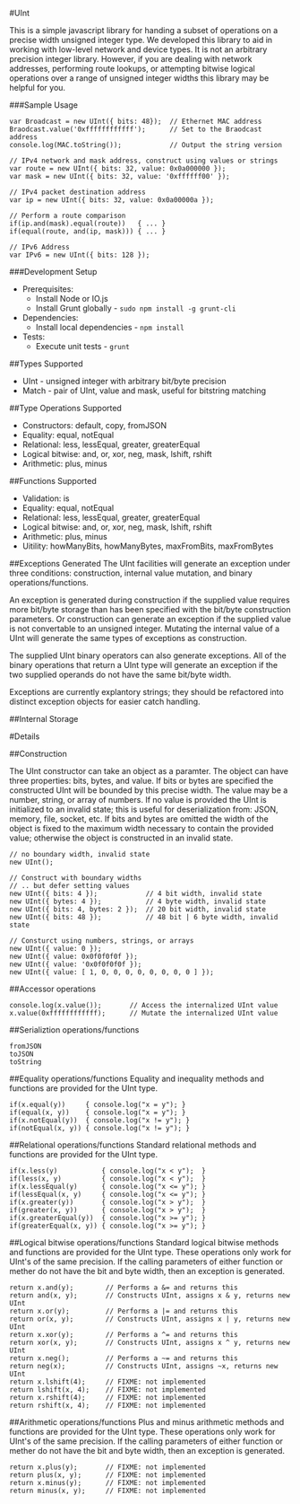 #UInt

This is a simple javascript library for handing a subset of operations on a
precise width unsigned integer type. We developed this library to aid in working
with low-level network and device types. It is not an arbitrary precision
integer library. However, if you are dealing with network addresses, performing
route lookups, or attempting bitwise logical operations over a range of unsigned
integer widths this library may be helpful for you.

###Sample Usage
```
var Broadcast = new UInt({ bits: 48});  // Ethernet MAC address
Braodcast.value('0xffffffffffff');      // Set to the Braodcast address
console.log(MAC.toString());            // Output the string version

// IPv4 network and mask address, construct using values or strings
var route = new UInt({ bits: 32, value: 0x0a000000 });
var mask = new UInt({ bits: 32, value: '0xffffff00' });

// IPv4 packet destination address
var ip = new UInt({ bits: 32, value: 0x0a00000a });

// Perform a route comparison
if(ip.and(mask).equal(route))   { ... }
if(equal(route, and(ip, mask))) { ... }

// IPv6 Address
var IPv6 = new UInt({ bits: 128 });
```

###Development Setup
- Prerequisites: 
    - Install Node or IO.js
    - Install Grunt globally - ```sudo npm install -g grunt-cli```
- Dependencies: 
    - Install local dependencies - ```npm install```
- Tests:
    - Execute unit tests - ```grunt```

##Types Supported
- UInt - unsigned integer with arbitrary bit/byte precision
- Match - pair of UInt, value and mask, useful for bitstring matching

##Type Operations Supported
- Constructors: default, copy, fromJSON
- Equality: equal, notEqual
- Relational: less, lessEqual, greater, greaterEqual
- Logical bitwise: and, or, xor, neg, mask, lshift, rshift
- Arithmetic: plus, minus

##Functions Supported
- Validation: is
- Equality: equal, notEqual
- Relational: less, lessEqual, greater, greaterEqual
- Logical bitwise: and, or, xor, neg, mask, lshift, rshift
- Arithmetic: plus, minus
- Uitility: howManyBits, howManyBytes, maxFromBits, maxFromBytes

##Exceptions Generated
The UInt facilities will generate an exception under three conditions:
construction, internal value mutation, and binary operations/functions. 

An exception is generated during construction if the supplied value requires 
more bit/byte storage than has been specified with the bit/byte construction
parameters. Or construction can generate an exception if the supplied value is
not convertable to an unsigned integer. Mutating the internal value of a UInt
will generate the same types of exceptions as construction.

The supplied UInt binary operators can also generate exceptions. All of the
binary operations that return a UInt type will generate an exception if the two
supplied operands do not have the same bit/byte width.

Exceptions are currently explantory strings; they should be refactored into
distinct exception objects for easier catch handling.

##Internal Storage

#Details

##Construction

The UInt constructor can take an object as a paramter. The object can have
three properties: bits, bytes, and value. If bits or bytes are specified the
constructed UInt will be bounded by this precise width. The value may be a 
number, string, or array of numbers. If no value is provided the UInt is
initialized to an invalid state; this is useful for deserialization from: JSON,
memory, file, socket, etc. If bits and bytes are omitted the width of the object
is fixed to the maximum width necessary to contain the provided value; otherwise
the object is constructed in an invalid state.

```
// no boundary width, invalid state
new UInt();                       

// Construct with boundary widths
// .. but defer setting values
new UInt({ bits: 4 });            // 4 bit width, invalid state
new UInt({ bytes: 4 });           // 4 byte width, invalid state
new UInt({ bits: 4, bytes: 2 });  // 20 bit width, invalid state
new UInt({ bits: 48 });           // 48 bit | 6 byte width, invalid state

// Consturct using numbers, strings, or arrays
new UInt({ value: 0 });
new UInt({ value: 0x0f0f0f0f });
new UInt({ value: '0x0f0f0f0f });
new UInt({ value: [ 1, 0, 0, 0, 0, 0, 0, 0, 0 ] });
```

##Accessor operations

```
console.log(x.value());       // Access the internalized UInt value
x.value(0xffffffffffff);      // Mutate the internalized UInt value
```

##Serializtion operations/functions

```
fromJSON
toJSON
toString
```

##Equality operations/functions
Equality and inequality methods and functions are provided for the UInt type.
```
if(x.equal(y))     { console.log("x = y"); }
if(equal(x, y))    { console.log("x = y"); }
if(x.notEqual(y))  { console.log("x != y"); }
if(notEqual(x, y)) { console.log("x != y"); }
```

##Relational operations/functions
Standard relational methods and functions are provided for the UInt type.

```
if(x.less(y)           { console.log("x < y");  }
if(less(x, y)          { console.log("x < y");  }
if(x.lessEqual(y)      { console.log("x <= y"); }
if(lessEqual(x, y)     { console.log("x <= y"); } 
if(x.greater(y))       { console.log("x > y");  }
if(greater(x, y))      { console.log("x > y");  }
if(x.greaterEqual(y))  { console.log("x >= y"); }
if(greaterEqual(x, y)) { console.log("x >= y"); }
```

##Logical bitwise operations/functions
Standard logical bitwise methods and functions are provided for the UInt type.
These operations only work for UInt's of the same precision. If the calling 
parameters of either function or mether do not have the bit and byte width, then
an exception is generated.
```
return x.and(y);        // Performs a &= and returns this
return and(x, y);       // Constructs UInt, assigns x & y, returns new UInt
return x.or(y);         // Performs a |= and returns this
return or(x, y);        // Constructs UInt, assigns x | y, returns new UInt
return x.xor(y);        // Performs a ^= and returns this
return xor(x, y);       // Constructs UInt, assigns x ^ y, returns new UInt
return x.neg();         // Performs a ~= and returns this
return neg(x);          // Constructs UInt, assigns ~x, returns new UInt
return x.lshift(4);     // FIXME: not implemented
return lshift(x, 4);    // FIXME: not implemented
return x.rshift(4);     // FIXME: not implemented
return rshift(x, 4);    // FIXME: not implemented
```

##Arithmetic operations/functions
Plus and minus arithmetic methods and functions are provided for the UInt type.
These operations only work for UInt's of the same precision. If the calling 
parameters of either function or mether do not have the bit and byte width, then
an exception is generated.
```
return x.plus(y);       // FIXME: not implemented
return plus(x, y);      // FIXME: not implemented
return x.minus(y);      // FIXME: not implemented
return minus(x, y);     // FIXME: not implemented
```
